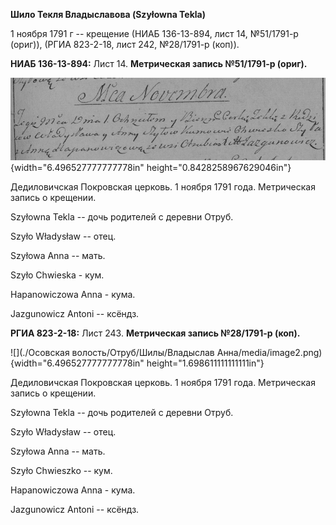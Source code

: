 **Шило Текля Владыславова (Szyłowna Tekla)**

1 ноября 1791 г -- крещение (НИАБ 136-13-894, лист 14, №51/1791-р
(ориг)), (РГИА 823-2-18, лист 242, №28/1791-р (коп)).

**НИАБ 136-13-894:** Лист 14. **Метрическая запись №51/1791-р (ориг).**

![](./media/3c3cc3c7320253472a304b6da220fb436c75fa28.png){width="6.496527777777778in"
height="0.8428258967629046in"}

Дедиловичская Покровская церковь. 1 ноября 1791 года. Метрическая запись
о крещении.

Szyłowna Tekla -- дочь родителей с деревни Отруб.

Szyło Władysław -- отец.

Szyłowa Anna -- мать.

Szyło Chwieska - кум.

Hapanowiczowa Anna - кума.

Jazgunowicz Antoni -- ксёндз.

**РГИА 823-2-18:** Лист 243. **Метрическая запись №28/1791-р (коп).**

![](./Осовская волость/Отруб/Шилы/Владыслав Анна/media/image2.png){width="6.496527777777778in"
height="1.698611111111111in"}

Дедиловичская Покровская церковь. 1 ноября 1791 года. Метрическая запись
о крещении.

Szyłowna Tekla -- дочь родителей с деревни Отруб.

Szyło Władysław -- отец.

Szyłowa Anna -- мать.

Szyło Chwieszko -- кум.

Hapanowiczowa Anna - кума.

Jazgunowicz Antoni -- ксёндз.

